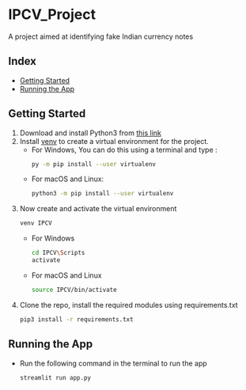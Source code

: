 # IPCV_Project
A project aimed at identifying fake Indian currency notes

## Index
- [Getting Started](https://github.com/aniruddhakj/IPCV_Project/blob/main/README.md#getting-started)
- [Running the App](https://github.com/aniruddhakj/IPCV_project/blob/main/README.md#running-the-app)

## Getting Started
1. Download and install Python3 from [this link](https://www.python.org/downloads/)
2. Install [venv](https://pypi.org/project/virtualenv/) to create a virtual environment for the project.
    - For Windows, You can do this using a terminal and type :
        ```bash
        py -m pip install --user virtualenv
        ```
    - For macOS and Linux:
        ```zsh
        python3 -m pip install --user virtualenv
        ```  
3. Now create and activate the virtual environment
    ```bash
    venv IPCV
    ```
    - For Windows
        ```bash
        cd IPCV\Scripts
        activate
        ```
    - For macOS and Linux
      ```zsh
      source IPCV/bin/activate
      ```
4. Clone the repo, install the required modules using requirements.txt
     ```zsh
    pip3 install -r requirements.txt
    ```
    
## Running the App
* Run the following command in the terminal to run the app
     ```zsh
    streamlit run app.py
    ```
